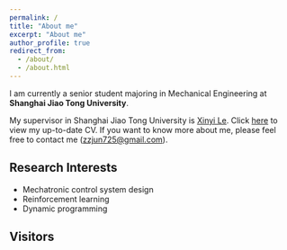 ```yaml
---
permalink: /
title: "About me"
excerpt: "About me"
author_profile: true
redirect_from:
  - /about/
  - /about.html
---
```

I am currently a senior student majoring in Mechanical Engineering at **Shanghai Jiao Tong University**.

My supervisor in Shanghai Jiao Tong University is [Xinyi Le](https://scholar.google.com/citations?user=MGZyMf4AAAAJ&hl=en&oi=ao). Click [here](http://zzjun725.github.io/files/CV_201207.pdf) to view my up-to-date CV. If you want to know more about me, please feel free to contact me (zzjun725@gmail.com).


## Research Interests

* Mechatronic control system design
* Reinforcement learning
* Dynamic programming


## Visitors

<script type="text/javascript" id="clustrmaps" src="//clustrmaps.com/map_v2.js?d=4WnrIjXdjzxTDoVh44YGDUTa-u4fuLIB249tiQAWwAU&cl=ffffff&w=a"></script>
